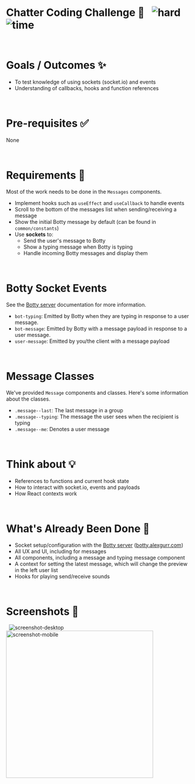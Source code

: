 # Chatter Coding Challenge 🤖 &nbsp; ![hard](https://img.shields.io/badge/-Hard-red) ![time](https://img.shields.io/badge/%E2%8F%B0-60m-blue)

&nbsp;

# Goals / Outcomes ✨

- To test knowledge of using sockets (socket.io) and events
- Understanding of callbacks, hooks and function references

&nbsp;

# Pre-requisites ✅

None

&nbsp;

# Requirements 📖

Most of the work needs to be done in the `Messages` components.

- Implement hooks such as `useEffect` and `useCallback` to handle events
- Scroll to the bottom of the messages list when sending/receiving a message
- Show the initial Botty message by default (can be found in `common/constants`)
- Use **sockets** to:
  - Send the user's message to Botty
  - Show a typing message when Botty is typing
  - Handle incoming Botty messages and display them

&nbsp;

# Botty Socket Events

See the [Botty server](https://github.com/alexgurr/botty) documentation for more information.

- `bot-typing`: Emitted by Botty when they are typing in response to a user message.
- `bot-message`: Emitted by Botty with a message payload in response to a user message.
- `user-message`: Emitted by you/the client with a message payload

&nbsp;

# Message Classes

We've provided `Message` components and classes. Here's some information about the classes.

- `.message--last`: The last message in a group
- `.message--typing`: The message the user sees when the recipient is typing
- `.message--me`: Denotes a user message

&nbsp;

# Think about 💡

- References to functions and current hook state
- How to interact with socket.io, events and payloads
- How React contexts work

&nbsp;

# What's Already Been Done 🏁

- Socket setup/configuration with the [Botty server](https://github.com/alexgurr/botty) ([botty.alexgurr.com](https://botty.alexgurr.com))
- All UX and UI, including for messages
- All components, including a message and typing message component
- A context for setting the latest message, which will change the preview in the left user list
- Hooks for playing send/receive sounds

&nbsp;

# Screenshots 🌄

&nbsp;
![screenshot-desktop](https://puu.sh/Hp0C2/cb14e843de.png)
<img alt="screenshot-mobile" width=400 src="https://puu.sh/HoYEw/9b760f91f7.png" />
